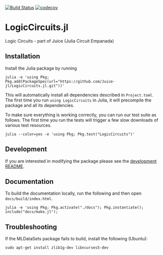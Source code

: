 [![Build Status](https://travis-ci.org/Juice-jl/LogicCircuits.jl.svg?branch=master)](https://travis-ci.org/Juice-jl/LogicCircuits.jl)
[![codecov](https://codecov.io/gh/Juice-jl/LogicCircuits.jl/branch/master/graph/badge.svg)](https://codecov.io/gh/Juice-jl/LogicCircuits.jl)

# LogicCircuits.jl
Logic Circuits - part of Juice (Julia Circuit Empanada)

## Installation

Install the Julia package by running

    julia -e 'using Pkg; Pkg.add(PackageSpec(url="https://github.com/Juice-jl/LogicCircuits.jl.git"))'

This will automatically install all dependencies described in `Project.toml`.
The first time you run `using LogicCircuits` in Julia, it will precompile the package and all its dependencies.

To make sure everything is working correctly, you can run our test suite as follows. The first time you run the tests will trigger a few slow downloads of various test resources.

    julia --color=yes -e 'using Pkg; Pkg.test("LogicCircuits")'

## Development

If you are interested in modifying the package please see the [development README](README_DEV.md).

## Documentation

To build the documentation locally, run the following and then open `docs/build/index.html`.

    julia -e 'using Pkg; Pkg.activate("./docs"); Pkg.instantiate(); include("docs/make.jl");

## Troubleshooting

If the MLDataSets package fails to build, install the following (Ubuntu):

  ``sudo apt-get install zlib1g-dev libncurses5-dev``
